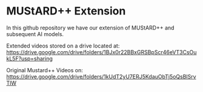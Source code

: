 # MUStARD++ Extension

In this github repository we have our extension of MUStARD++ and subsequent AI models.

Extended videos stored on a drive located at:  https://drive.google.com/drive/folders/1BJx0r22BBxGRSBpScr46eVT3CsOukL5F?usp=sharing

Original Mustard++ Videos on: https://drive.google.com/drive/folders/1kUdT2yU7ERJ5KdauObTj5oQsBlSrvTlW
